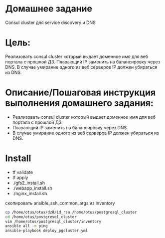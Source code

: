 # Домашнее задание

Consul cluster для service discovery и DNS

# Цель:

Реализовать consul cluster который выдает доменное имя для веб портала с прошлой ДЗ.
Плавающий IP заменить на балансировку через DNS.
В случае умирание одного из веб серверов IP должен убираться из DNS.

# Описание/Пошаговая инструкция выполнения домашнего задания:

- Реализовать consul cluster который выдает доменное имя для веб портала с прошлой ДЗ.
- Плавающий IP заменить на балансировку через DNS.
- В случае умирание одного из веб серверов IP должен убираться из DNS.

# Install

- tf validate
- tf apply
- ./gfs2_install.sh
- ./webapp_install.sh
- ./nginx_install.sh

скопировать ansible_ssh_common_args из inventory

```bash
cp /home/otus/otus/dz8/id_rsa /home/otus/postgresql_cluster
cd /home/otus/postgresql_cluster
vim /home/otus/postgresql_cluster/inventory
ansible all -m ping
ansible-playbook deploy_pgcluster.yml
```
